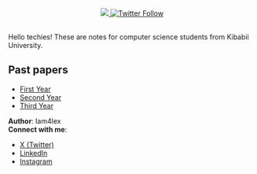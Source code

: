
<div align="center"> 
  <a class="header-badge" target="_blank" href="https://www.linkedin.com/in/Iam4lex/">
  <img src="https://img.shields.io/badge/style--5eba00.svg?label=LinkedIn&logo=linkedin&style=social">
  </a>
  <a class="header-badge" target="_blank" href="https://twitter.com/Iam4lex">
  <img alt="Twitter Follow" src="https://img.shields.io/twitter/follow/Iam4lex?style=social"> 
  </a> 
</div>

<br> 

Hello techies! These are notes for computer science students from Kibabii University.
## Past papers
- [First Year](https://github.com/Iam4lex/KIBU-Computer-Science/) 
- [Second Year](https://github.com/Iam4lex/KIBU-Computer-Science/) 
- [Third Year](https://github.com/Iam4lex/KIBU-Computer-Science/) 

**Author**: Iam4lex  
**Connect with me**:  
- [X (Twitter)](https://x.com/Iam4lex)  
- [LinkedIn](https://www.linkedin.com/in/iam4lex/)
- [Instagram](https://instagram.com/iqm4lex)
